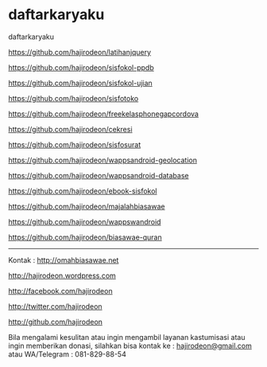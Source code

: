 # daftarkaryaku
daftarkaryaku

https://github.com/hajirodeon/latihanjquery

https://github.com/hajirodeon/sisfokol-ppdb

https://github.com/hajirodeon/sisfokol-ujian

https://github.com/hajirodeon/sisfotoko

https://github.com/hajirodeon/freekelasphonegapcordova

https://github.com/hajirodeon/cekresi

https://github.com/hajirodeon/sisfosurat

https://github.com/hajirodeon/wappsandroid-geolocation

https://github.com/hajirodeon/wappsandroid-database

https://github.com/hajirodeon/ebook-sisfokol

https://github.com/hajirodeon/majalahbiasawae

https://github.com/hajirodeon/wappswandroid

https://github.com/hajirodeon/biasawae-quran






--------------------------------------------------


Kontak : 
http://omahbiasawae.net

http://hajirodeon.wordpress.com

http://facebook.com/hajirodeon

http://twitter.com/hajirodeon

http://github.com/hajirodeon

Bila mengalami kesulitan atau ingin mengambil layanan kastumisasi atau ingin memberikan donasi, silahkan bisa kontak ke : hajirodeon@gmail.com atau WA/Telegram : 081-829-88-54

